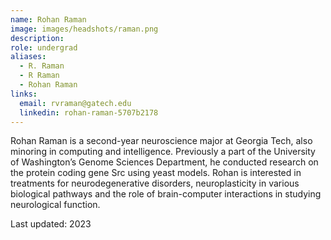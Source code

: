 ```yaml
---
name: Rohan Raman
image: images/headshots/raman.png
description: 
role: undergrad
aliases:
  - R. Raman
  - R Raman
  - Rohan Raman
links:
  email: rvraman@gatech.edu
  linkedin: rohan-raman-5707b2178
---
```


Rohan Raman is a second-year neuroscience major at Georgia Tech, also minoring  in computing and intelligence. Previously a part of the University of Washington’s 
Genome Sciences Department, he conducted research on the protein coding gene Src using yeast models. Rohan is interested in treatments for neurodegenerative 
disorders, neuroplasticity in various biological pathways and the role of brain-computer interactions in studying neurological function. 

Last updated: 2023
